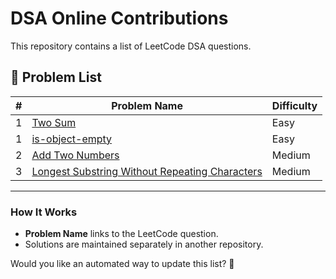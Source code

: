# DSA Online Contributions

This repository contains a list of LeetCode DSA questions.

## 📌 Problem List

| #   | Problem Name                  | Difficulty |
|-----|--------------------------------|------------|
| 1   | [Two Sum](https://leetcode.com/problems/two-sum/solutions/6632561/two-sum-by-suman600-6vjf) | Easy |
| 1   | [is-object-empty](https://leetcode.com/problems/is-object-empty/solutions/6632528/isempty-by-suman600-wg1m/) | Easy |
| 2   | [Add Two Numbers](https://leetcode.com/problems/add-two-numbers/) | Medium |
| 3   | [Longest Substring Without Repeating Characters](https://leetcode.com/problems/longest-substring-without-repeating-characters/) | Medium |

---

### **How It Works**
- **Problem Name** links to the LeetCode question.
- Solutions are maintained separately in another repository.

Would you like an automated way to update this list? 🚀
